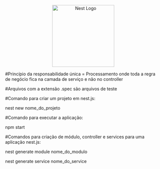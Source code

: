 <p align="center">
  <a href="http://nestjs.com/" target="blank"><img src="https://nestjs.com/img/logo-small.svg" width="200" alt="Nest Logo" /></a>
</p>

#Princípio da responsabilidade única = Processamento onde toda a regra de negócio fica na camada de serviço e não no controller

#Arquivos com a extensão .spec são arquivos de teste

#Comando para criar um projeto em nest.js:

<p>nest new nome_do_projeto</p>
 
 #Comando para executar a aplicação:

 <p>npm start</p>

 #Comandos para criação de módulo, controller e services para uma aplicação nest.js:

 <p>nest generate module nome_do_modulo</p>
 <p>nest generate service nome_do_service</p>

